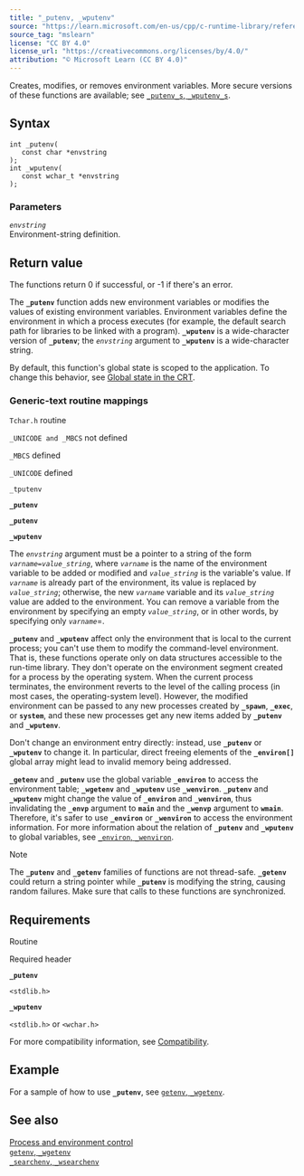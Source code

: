 ```yaml
---
title: "_putenv, _wputenv"
source: "https://learn.microsoft.com/en-us/cpp/c-runtime-library/reference/putenv-wputenv?view=msvc-170"
source_tag: "mslearn"
license: "CC BY 4.0"
license_url: "https://creativecommons.org/licenses/by/4.0/"
attribution: "© Microsoft Learn (CC BY 4.0)"
---
```

Creates, modifies, or removes environment variables. More secure versions of these functions are available; see [`_putenv_s`, `_wputenv_s`](https://learn.microsoft.com/en-us/cpp/c-runtime-library/reference/putenv-s-wputenv-s?view=msvc-170).

## Syntax

```
int _putenv(
   const char *envstring
);
int _wputenv(
   const wchar_t *envstring
);
```

### Parameters

_`envstring`_  
Environment-string definition.

## Return value

The functions return 0 if successful, or -1 if there's an error.

The **`_putenv`** function adds new environment variables or modifies the values of existing environment variables. Environment variables define the environment in which a process executes (for example, the default search path for libraries to be linked with a program). **`_wputenv`** is a wide-character version of **`_putenv`**; the _`envstring`_ argument to **`_wputenv`** is a wide-character string.

By default, this function's global state is scoped to the application. To change this behavior, see [Global state in the CRT](https://learn.microsoft.com/en-us/cpp/c-runtime-library/global-state?view=msvc-170).

### Generic-text routine mappings

`Tchar.h` routine

`_UNICODE and _MBCS` not defined

`_MBCS` defined

`_UNICODE` defined

`_tputenv`

**`_putenv`**

**`_putenv`**

**`_wputenv`**

The _`envstring`_ argument must be a pointer to a string of the form _`varname=value_string`_, where _`varname`_ is the name of the environment variable to be added or modified and _`value_string`_ is the variable's value. If _`varname`_ is already part of the environment, its value is replaced by _`value_string`_; otherwise, the new _`varname`_ variable and its _`value_string`_ value are added to the environment. You can remove a variable from the environment by specifying an empty _`value_string`_, or in other words, by specifying only _`varname`_\=.

**`_putenv`** and **`_wputenv`** affect only the environment that is local to the current process; you can't use them to modify the command-level environment. That is, these functions operate only on data structures accessible to the run-time library. They don't operate on the environment segment created for a process by the operating system. When the current process terminates, the environment reverts to the level of the calling process (in most cases, the operating-system level). However, the modified environment can be passed to any new processes created by **`_spawn`**, **`_exec`**, or **`system`**, and these new processes get any new items added by **`_putenv`** and **`_wputenv`**.

Don't change an environment entry directly: instead, use **`_putenv`** or **`_wputenv`** to change it. In particular, direct freeing elements of the **`_environ[]`** global array might lead to invalid memory being addressed.

**`_getenv`** and **`_putenv`** use the global variable **`_environ`** to access the environment table; **`_wgetenv`** and **`_wputenv`** use **`_wenviron`**. **`_putenv`** and **`_wputenv`** might change the value of **`_environ`** and **`_wenviron`**, thus invalidating the **`_envp`** argument to **`main`** and the **`_wenvp`** argument to **`wmain`**. Therefore, it's safer to use **`_environ`** or **`_wenviron`** to access the environment information. For more information about the relation of **`_putenv`** and **`_wputenv`** to global variables, see [`_environ`, `_wenviron`](https://learn.microsoft.com/en-us/cpp/c-runtime-library/environ-wenviron?view=msvc-170).

Note

The **`_putenv`** and **`_getenv`** families of functions are not thread-safe. **`_getenv`** could return a string pointer while **`_putenv`** is modifying the string, causing random failures. Make sure that calls to these functions are synchronized.

## Requirements

Routine

Required header

**`_putenv`**

`<stdlib.h>`

**`_wputenv`**

`<stdlib.h>` or `<wchar.h>`

For more compatibility information, see [Compatibility](https://learn.microsoft.com/en-us/cpp/c-runtime-library/compatibility?view=msvc-170).

## Example

For a sample of how to use **`_putenv`**, see [`getenv`, `_wgetenv`](https://learn.microsoft.com/en-us/cpp/c-runtime-library/reference/getenv-wgetenv?view=msvc-170).

## See also

[Process and environment control](https://learn.microsoft.com/en-us/cpp/c-runtime-library/process-and-environment-control?view=msvc-170)  
[`getenv`, `_wgetenv`](https://learn.microsoft.com/en-us/cpp/c-runtime-library/reference/getenv-wgetenv?view=msvc-170)  
[`_searchenv`, `_wsearchenv`](https://learn.microsoft.com/en-us/cpp/c-runtime-library/reference/searchenv-wsearchenv?view=msvc-170)
